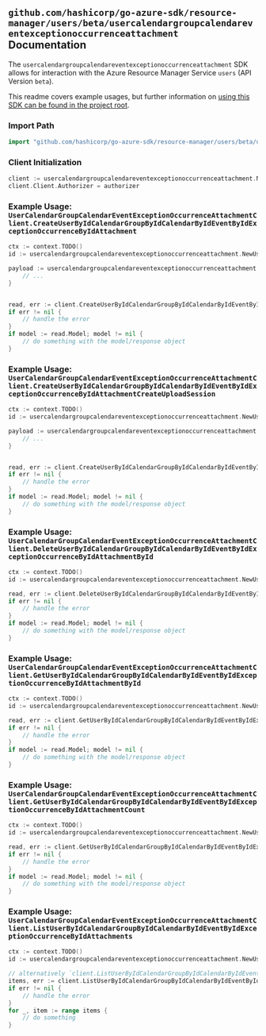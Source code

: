 
## `github.com/hashicorp/go-azure-sdk/resource-manager/users/beta/usercalendargroupcalendareventexceptionoccurrenceattachment` Documentation

The `usercalendargroupcalendareventexceptionoccurrenceattachment` SDK allows for interaction with the Azure Resource Manager Service `users` (API Version `beta`).

This readme covers example usages, but further information on [using this SDK can be found in the project root](https://github.com/hashicorp/go-azure-sdk/tree/main/docs).

### Import Path

```go
import "github.com/hashicorp/go-azure-sdk/resource-manager/users/beta/usercalendargroupcalendareventexceptionoccurrenceattachment"
```


### Client Initialization

```go
client := usercalendargroupcalendareventexceptionoccurrenceattachment.NewUserCalendarGroupCalendarEventExceptionOccurrenceAttachmentClientWithBaseURI("https://management.azure.com")
client.Client.Authorizer = authorizer
```


### Example Usage: `UserCalendarGroupCalendarEventExceptionOccurrenceAttachmentClient.CreateUserByIdCalendarGroupByIdCalendarByIdEventByIdExceptionOccurrenceByIdAttachment`

```go
ctx := context.TODO()
id := usercalendargroupcalendareventexceptionoccurrenceattachment.NewUserCalendarGroupCalendarEventExceptionOccurrenceID("userIdValue", "calendarGroupIdValue", "calendarIdValue", "eventIdValue", "eventId1Value")

payload := usercalendargroupcalendareventexceptionoccurrenceattachment.Attachment{
	// ...
}


read, err := client.CreateUserByIdCalendarGroupByIdCalendarByIdEventByIdExceptionOccurrenceByIdAttachment(ctx, id, payload)
if err != nil {
	// handle the error
}
if model := read.Model; model != nil {
	// do something with the model/response object
}
```


### Example Usage: `UserCalendarGroupCalendarEventExceptionOccurrenceAttachmentClient.CreateUserByIdCalendarGroupByIdCalendarByIdEventByIdExceptionOccurrenceByIdAttachmentCreateUploadSession`

```go
ctx := context.TODO()
id := usercalendargroupcalendareventexceptionoccurrenceattachment.NewUserCalendarGroupCalendarEventExceptionOccurrenceID("userIdValue", "calendarGroupIdValue", "calendarIdValue", "eventIdValue", "eventId1Value")

payload := usercalendargroupcalendareventexceptionoccurrenceattachment.CreateUserByIdCalendarGroupByIdCalendarByIdEventByIdExceptionOccurrenceByIdAttachmentCreateUploadSessionRequest{
	// ...
}


read, err := client.CreateUserByIdCalendarGroupByIdCalendarByIdEventByIdExceptionOccurrenceByIdAttachmentCreateUploadSession(ctx, id, payload)
if err != nil {
	// handle the error
}
if model := read.Model; model != nil {
	// do something with the model/response object
}
```


### Example Usage: `UserCalendarGroupCalendarEventExceptionOccurrenceAttachmentClient.DeleteUserByIdCalendarGroupByIdCalendarByIdEventByIdExceptionOccurrenceByIdAttachmentById`

```go
ctx := context.TODO()
id := usercalendargroupcalendareventexceptionoccurrenceattachment.NewUserCalendarGroupCalendarEventExceptionOccurrenceAttachmentID("userIdValue", "calendarGroupIdValue", "calendarIdValue", "eventIdValue", "eventId1Value", "attachmentIdValue")

read, err := client.DeleteUserByIdCalendarGroupByIdCalendarByIdEventByIdExceptionOccurrenceByIdAttachmentById(ctx, id)
if err != nil {
	// handle the error
}
if model := read.Model; model != nil {
	// do something with the model/response object
}
```


### Example Usage: `UserCalendarGroupCalendarEventExceptionOccurrenceAttachmentClient.GetUserByIdCalendarGroupByIdCalendarByIdEventByIdExceptionOccurrenceByIdAttachmentById`

```go
ctx := context.TODO()
id := usercalendargroupcalendareventexceptionoccurrenceattachment.NewUserCalendarGroupCalendarEventExceptionOccurrenceAttachmentID("userIdValue", "calendarGroupIdValue", "calendarIdValue", "eventIdValue", "eventId1Value", "attachmentIdValue")

read, err := client.GetUserByIdCalendarGroupByIdCalendarByIdEventByIdExceptionOccurrenceByIdAttachmentById(ctx, id)
if err != nil {
	// handle the error
}
if model := read.Model; model != nil {
	// do something with the model/response object
}
```


### Example Usage: `UserCalendarGroupCalendarEventExceptionOccurrenceAttachmentClient.GetUserByIdCalendarGroupByIdCalendarByIdEventByIdExceptionOccurrenceByIdAttachmentCount`

```go
ctx := context.TODO()
id := usercalendargroupcalendareventexceptionoccurrenceattachment.NewUserCalendarGroupCalendarEventExceptionOccurrenceID("userIdValue", "calendarGroupIdValue", "calendarIdValue", "eventIdValue", "eventId1Value")

read, err := client.GetUserByIdCalendarGroupByIdCalendarByIdEventByIdExceptionOccurrenceByIdAttachmentCount(ctx, id)
if err != nil {
	// handle the error
}
if model := read.Model; model != nil {
	// do something with the model/response object
}
```


### Example Usage: `UserCalendarGroupCalendarEventExceptionOccurrenceAttachmentClient.ListUserByIdCalendarGroupByIdCalendarByIdEventByIdExceptionOccurrenceByIdAttachments`

```go
ctx := context.TODO()
id := usercalendargroupcalendareventexceptionoccurrenceattachment.NewUserCalendarGroupCalendarEventExceptionOccurrenceID("userIdValue", "calendarGroupIdValue", "calendarIdValue", "eventIdValue", "eventId1Value")

// alternatively `client.ListUserByIdCalendarGroupByIdCalendarByIdEventByIdExceptionOccurrenceByIdAttachments(ctx, id)` can be used to do batched pagination
items, err := client.ListUserByIdCalendarGroupByIdCalendarByIdEventByIdExceptionOccurrenceByIdAttachmentsComplete(ctx, id)
if err != nil {
	// handle the error
}
for _, item := range items {
	// do something
}
```
